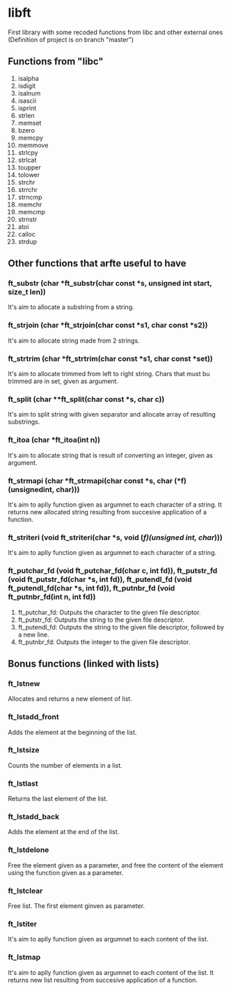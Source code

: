 # libft
First library with some recoded functions from libc and other external ones (Definition of project is on branch "master")
## Functions from "libc"
1. isalpha
2. isdigit
3. isalnum
4. isascii
5. isprint
6. strlen
7. memset
8. bzero
9. memcpy
10. memmove
11. strlcpy
12. strlcat
13. toupper
14. tolower
15. strchr
16. strrchr
17. strncmp
18. memchr
19. memcmp
20. strnstr
21. atoi
22. calloc
23. strdup
## Other functions that arfte useful to have
### ft_substr (char *ft_substr(char const *s, unsigned int start, size_t len))

It's aim to allocate a substring from a string.
### ft_strjoin (char *ft_strjoin(char const *s1, char const *s2))
It's aim to allocate string made from 2 strings.

### ft_strtrim (char *ft_strtrim(char const *s1, char const *set))

It's aim to allocate trimmed from left to right string. Chars that must bu trimmed are in set, given as argument.
### ft_split (char **ft_split(char const *s, char c))

It's aim to split string with given separator and allocate array of resulting substrings.
### ft_itoa (char *ft_itoa(int n))

It's aim to allocate string that is result of converting an integer, given as argument.
### ft_strmapi (char *ft_strmapi(char const *s, char (*f)(unsignedint, char)))

It's aim to aplly function given as argumnet to each character of a string. It returns new allocated string resulting from succesive application of a function.
### ft_striteri (void ft_striteri(char *s, void (*f)(unsigned int, char*)))

It's aim to aplly function given as argumnet to each character of a string.
### ft_putchar_fd (void ft_putchar_fd(char c, int fd)), ft_putstr_fd (void ft_putstr_fd(char *s, int fd)), ft_putendl_fd (void ft_putendl_fd(char *s, int fd)), ft_putnbr_fd (void ft_putnbr_fd(int n, int fd))

1. ft_putchar_fd: Outputs the character to the given file descriptor.
2. ft_putstr_fd: Outputs the string to the given file descriptor.
3. ft_putendl_fd: Outputs the string to the given file descriptor, followed by a new line.
4. ft_putnbr_fd: Outputs the integer to the given file descriptor.

## Bonus functions (linked with lists)
### ft_lstnew

Allocates and returns a new element of list.
### ft_lstadd_front

Adds the element at the beginning of the list.
### ft_lstsize

Counts the number of elements in a list.
### ft_lstlast

Returns the last element of the list.
### ft_lstadd_back

Adds the element at the end of the list.
### ft_lstdelone

Free the element given as a parameter, and free the content of the element using the function given as a parameter.
### ft_lstclear

Free list. The first element ginven as parameter.

### ft_lstiter

It's aim to aplly function given as argumnet to each content of the list.
### ft_lstmap

It's aim to aplly function given as argumnet to each content of the list. It returns new list resulting from succesive application of a function.
